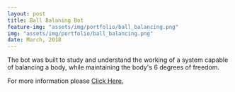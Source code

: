 ```yaml
---
layout: post
title: Ball Balaning Bot
feature-img: "assets/img/portfolio/ball_balancing.png"
img: "assets/img/portfolio/ball_balancing.png"
date: March, 2018
---
```


The bot was built to study and understand the working of a system capable of balancing a body, while maintaining the body's 6 degrees of freedom.

For more information please <a href =" https://github.com/marsiitr/Ball-Balancing-Bot">Click Here.</a>

